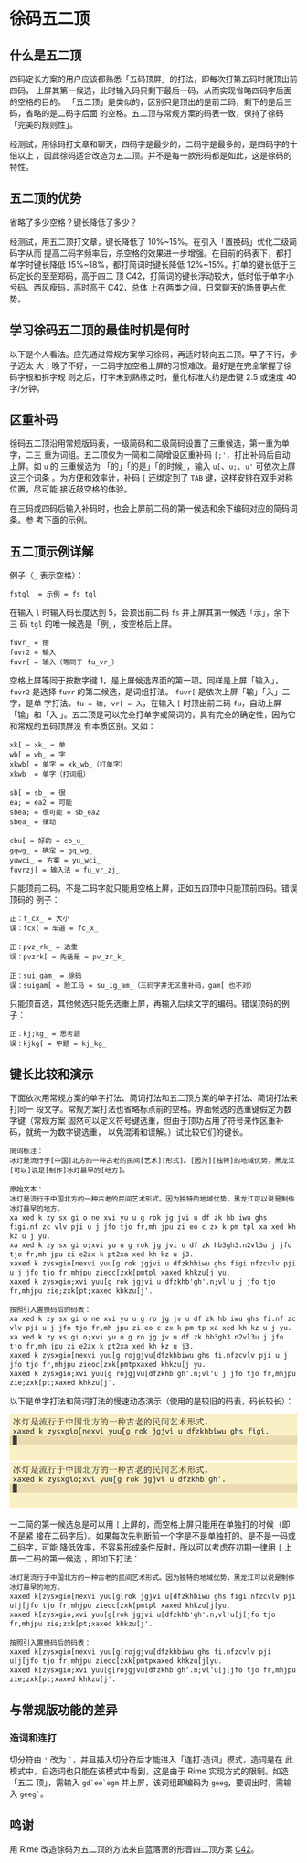 # 徐码五二顶

## 什么是五二顶

四码定长方案的用户应该都熟悉「五码顶屏」的打法，即每次打第五码时就顶出前四码，
上屏其第一候选，此时输入码只剩下最后一码，从而实现省略四码字后面的空格的目的。
「五二顶」是类似的，区别只是顶出的是前二码，剩下的是后三码，省略的是二码字后面
的空格。五二顶与常规方案的码表一致，保持了徐码「完美的规则性」。

经测试，用徐码打文章和聊天，四码字是最少的，二码字是最多的，是四码字的十倍以上
，因此徐码适合改造为五二顶。并不是每一款形码都是如此，这是徐码的特性。

## 五二顶的优势

省略了多少空格？键长降低了多少？

经测试，用五二顶打文章，键长降低了 10%~15%。在引入「置换码」优化二级简码字从而
提高二码字频率后，杀空格的效果进一步增强。在目前的码表下，都打单字时键长降低
15%~18%，都打简词时键长降低 12%~15%。打单的键长低于三码定长的至至郑码，高于四二
顶 C42，打简词的键长浮动较大，低时低于单字小兮码、西风瘦码，高时高于 C42，总体
上在两类之间，日常聊天的场景更占优势。

## 学习徐码五二顶的最佳时机是何时

以下是个人看法。应先通过常规方案学习徐码，再适时转向五二顶。早了不行，步子迈太
大；晚了不好，一二码字加空格上屏的习惯难改。最好是在完全掌握了徐码字根和拆字规
则之后，打字未到熟练之时，量化标准大约是击键 2.5 或速度 40 字/分钟。

## 区重补码

徐码五二顶沿用常规版码表，一级简码和二级简码设置了三重候选，第一重为单字，二三
重为词组。五二顶仅为一简和二简增设区重补码 `[;'`，打出补码后自动上屏。如 `u` 的
三重候选为 「的」「的是」「的时候」，输入 `u[`、`u;`、`u'` 可依次上屏这三个词条
。为方便和效率计，补码 `[` 还绑定到了 `TAB` 键，这样安排在双手对称位置，尽可能
接近敲空格的体验。

在三码或四码后输入补码时，也会上屏前二码的第一候选和余下编码对应的简码词条。参
考下面的示例。

## 五二顶示例详解

例子（`_` 表示空格）：

    fstgl_ = 示例 = fs_tgl_

在输入 `l` 时输入码长度达到 5，会顶出前二码 `fs` 并上屏其第一候选「示」，余下三
码 `tgl` 的唯一候选是「例」，按空格后上屏。

    fuvr_ = 摠
    fuvr2 = 输入
    fuvr[ = 输入（等同于 fu_vr_）

空格上屏等同于按数字键 1，是上屏候选界面的第一项。同样是上屏「输入」，`fuvr2`
是选择 `fuvr` 的第二候选，是词组打法。 `fuvr[` 是依次上屏「输」「入」二字，是单
字打法。`fu = 输, vr[ = 入`，在输入 `[` 时顶出前二码 `fu`，自动上屏「输」和「入
」。五二顶是可以完全打单字或简词的，具有完全的确定性，因为它和常规的五码顶屏没
有本质区别。又如：

    xk[ = xk_ = 单
    wb[ = wb_ = 字
    xkwb[ = 单字 = xk_wb_（打单字）
    xkwb_ = 单字（打词组）

    sb[ = sb_ = 很
    ea; = ea2 = 可能
    sbea; = 很可能 = sb_ea2
    sbea_ = 律动

    cbu[ = 好的 = cb_u_
    gqwg_ = 确定 = gq_wg_
    yuwci_ = 方案 = yu_wci_
    fuvrzj[ = 输入法 = fu_vr_zj_

只能顶前二码，不是二码字就只能用空格上屏，正如五四顶中只能顶前四码。错误顶码的
例子：

    正：f_cx_ = 大小
    误：fcx[ = 车道 = fc_x_

    正：pvz_rk_ = 选重
    误：pvzrk[ = 先话是 = pv_zr_k_

    正：sui_gam_ = 徐码
    误：suigam[ = 脸工马 = su_ig_am_（三码字并无区重补码，gam[ 也不对）

只能顶首选，其他候选只能先选重上屏，再输入后续文字的编码。错误顶码的例子：

    正：kj;kg_ = 思考题
    误：kjkg[ = 甲题 = kj_kg_

## 键长比较和演示

下面依次用常规方案的单字打法、简词打法和五二顶方案的单字打法、简词打法来打同一
段文字。常规方案打法也省略标点前的空格。界面候选的选重键假定为数字键（常规方案
固然可以定义符号键选重，但由于顶功占用了符号来作区重补码，就统一为数字键选重，
以免混淆和误解。）试比较它们的键长。

``` 
简词标注：
冰灯是流行于[中国]北方的一种古老的民间[艺术][形式]。[因为][独特]的地域优势，黑龙江[可以]说是[制作]冰灯最早的[地方]。

原始文本：
冰灯是流行于中国北方的一种古老的民间艺术形式。因为独特的地域优势，黑龙江可以说是制作冰灯最早的地方。
xa xed k zy sx gi o ne xvi yu u g rok jg jvi u df zk hb iwu ghs figi.nf zc vlv pji u j jfo tjo fr,mh jpu zi eo c zx k pm tpl xa xed kh kz u j yu.
xa xed k zy sx gi o;xvi yu u g rok jg jvi u df zk hb3gh3.n2vl3u j jfo tjo fr,mh jpu zi e2zx k pt2xa xed kh kz u j3.
xaxed k zysxgio[nexvi yuu[g rok jgjvi u dfzkhbiwu ghs figi.nfzcvlv pji u j jfo tjo fr,mhjpu zieoc[zxk[pmtpl xaxed khkzu[j yu.
xaxed k zysxgio;xvi yuu[g rok jgjvi u dfzkhb'gh'.n;vl'u j jfo tjo fr,mhjpu zie;zxk[pt;xaxed khkzu[j'.

按照引入置换码后的码表：
xa xed k zy sx gi o ne xvi yu u g ro jg jv u df zk hb iwu ghs fi.nf zc vlv pji u j jfo tjo fr,mh jpu zi eo c zx k pm tp xa xed kh kz u j yu.
xa xed k zy xs gi o;xvi yu u g ro jg jv u df zk hb3gh3.n2vl3u j jfo tjo fr,mh jpu zi e2zx k pt2xa xed kh kz u j3.
xaxed k zysxgio[nexvi yuu[g rojgjvu[dfzkhbiwu ghs fi.nfzcvlv pji u j jfo tjo fr,mhjpu zieoc[zxk[pmtpxaxed khkzu[j yu.
xaxed k zysxgio;xvi yuu[g rojgjvu[dfzkhb'gh'.n;vl'u j jfo tjo fr,mhjpu zie;zxk[pt;xaxed khkzu[j'.
```

以下是单字打法和简词打法的慢速动态演示（使用的是较旧的码表，码长较长）：

![单字打法](demo/xuma_52p_single_style.gif)
![简词打法](demo/xuma_52p_phrase_style.gif)

一二简的第一候选总是可以用 `[` 上屏的，而空格上屏只能用在单独打的时候（即不是紧
接在二码字后）。如果每次先判断前一个字是不是单独打的、是不是一码或二码字，可能
降低效率，不容易形成条件反射，所以可以考虑在初期一律用 `[` 上屏一二码的第一候选
，即如下打法：

```
冰灯是流行于中国北方的一种古老的民间艺术形式。因为独特的地域优势，黑龙江可以说是制作冰灯最早的地方。
xaxed k[zysxgio[nexvi yuu[g[rok jgjvi u[dfzkhbiwu ghs figi.nfzcvlv pji u[j[jfo tjo fr,mhjpu zieoc[zxk[pmtpl xaxed khkzu[j[yu.
xaxed k[zysxgio;xvi yuu[g[rok jgjvi u[dfzkhb'gh'.n;vl'u[j[jfo tjo fr,mhjpu zie;zxk[pt;xaxed khkzu[j'.

按照引入置换码后的码表：
xaxed k[zysxgio[nexvi yuu[g[rojgjvu[dfzkhbiwu ghs fi.nfzcvlv pji u[j[jfo tjo fr,mhjpu zieoc[zxk[pmtpxaxed khkzu[j[yu.
xaxed k[zysxgio;xvi yuu[g[rojgjvu[dfzkhb'gh'.n;vl'u[j[jfo tjo fr,mhjpu zie;zxk[pt;xaxed khkzu[j'.
```

## 与常规版功能的差异

### 造词和连打

切分符由 `'` 改为 `` ` ``，并且插入切分符后才能进入「连打·造词」模式，造词是在
此模式中，自造词也只能在该模式中看到，这是由于 Rime 实现方式的限制。如造「五二
顶」，需输入 ``gd`ee`egm`` 并上屏，该词组即编码为 `geeg`，要调出时，需输入 ``
geeg` ``。

## 鸣谢

用 Rime 改造徐码为五二顶的方法来自蓝落萧的形音四二顶方案
[C42](https://github.com/lanluoxiao/c42)。
